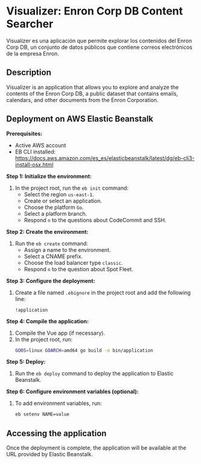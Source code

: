 # Visualizer: Enron Corp DB Content Searcher
Visualizer es una aplicación que permite explorar los contenidos del Enron Corp DB, un conjunto de datos públicos que contiene correos electrónicos de la empresa Enron.

## Description

Visualizer is an application that allows you to explore and analyze the contents of the Enron Corp DB, a public dataset that contains emails, calendars, and other documents from the Enron Corporation.

## Deployment on AWS Elastic Beanstalk

**Prerequisites:**

* Active AWS account
* EB CLI installed: https://docs.aws.amazon.com/es_es/elasticbeanstalk/latest/dg/eb-cli3-install-osx.html

**Step 1: Initialize the environment:**

1. In the project root, run the `eb init` command:
    * Select the region `us-east-1`.
    * Create or select an application.
    * Choose the platform `Go`.
    * Select a platform branch.
    * Respond `n` to the questions about CodeCommit and SSH.

**Step 2: Create the environment:**

1. Run the `eb create` command:
    * Assign a name to the environment.
    * Select a CNAME prefix.
    * Choose the load balancer type `classic`.
    * Respond `n` to the question about Spot Fleet.

**Step 3: Configure the deployment:**

1. Create a file named `.ebignore` in the project root and add the following line:
    ```
    !application
    ```

**Step 4: Compile the application:**

1. Compile the Vue app (if necessary).
2. In the project root, run:
    ```bash
    GOOS=linux GOARCH=amd64 go build -o bin/application
    ```

**Step 5: Deploy:**

1. Run the `eb deploy` command to deploy the application to Elastic Beanstalk.

**Step 6: Configure environment variables (optional):**

1. To add environment variables, run:
    ```bash
    eb setenv NAME=value
    

## Accessing the application

Once the deployment is complete, the application will be available at the URL provided by Elastic Beanstalk.
